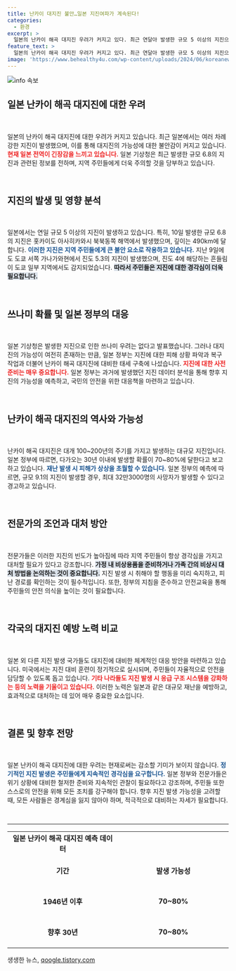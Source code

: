 ```yaml
---
title: 난카이 대지진 불안…일본 지진여파가 계속된다!
categories:
  - 환경
excerpt: >
  일본의 난카이 해곡 대지진 우려가 커지고 있다. 최근 연달아 발생한 규모 5 이상의 지진으로 긴장이 고조된 가운데, 전문가들은 최대 32만3000명의 사망자를 초래할 수 있는 대규모 지진의 가능성에 촉각을 곤두세우고 있다.
feature_text: >
  일본의 난카이 해곡 대지진 우려가 커지고 있다. 최근 연달아 발생한 규모 5 이상의 지진으로 긴장이 고조된 가운데, 전문가들은 최대 32만3000명의 사망자를 초래할 수 있는 대규모 지진의 가능성에 촉각을 곤두세우고 있다.
image: 'https://www.behealthy4u.com/wp-content/uploads/2024/06/koreanews.jpg'
---
```


<p><img src="https://www.behealthy4u.com/wp-content/uploads/2024/06/koreanews.jpg" alt="info 속보" /></p>

<h2 data-ke-size="size26">일본 난카이 해곡 대지진에 대한 우려</h2>

<p data-ke-size="size16">&nbsp;</p>

<p>일본의 난카이 해곡 대지진에 대한 우려가 커지고 있습니다. 최근 일본에서는 여러 차례 강한 지진이 발생했으며, 이를 통해 대지진의 가능성에 대한 불안감이 커지고 있습니다. <b><span style="color: #ee2323;">현재 일본 전역이 긴장감을 느끼고 있습니다.</span></b> 일본 기상청은 최근 발생한 규모 6.8의 지진과 관련된 정보를 전하며, 지역 주민들에게 더욱 주의할 것을 당부하고 있습니다.</p>

<p data-ke-size="size16">&nbsp;</p>

<h2 data-ke-size="size26">지진의 발생 및 영향 분석</h2>

<p data-ke-size="size16">&nbsp;</p>

<p>일본에서는 연일 규모 5 이상의 지진이 발생하고 있습니다. 특히, 10일 발생한 규모 6.8의 지진은 홋카이도 아사히카와시 북북동쪽 해역에서 발생했으며, 깊이는 490km에 달합니다. <b><span style="color: #1a5490;">이러한 지진은 지역 주민들에게 큰 불안 요소로 작용하고 있습니다.</span></b> 지난 9일에도 도쿄 서쪽 가나가와현에서 진도 5.3의 지진이 발생했으며, 진도 4에 해당하는 흔들림이 도쿄 일부 지역에서도 감지되었습니다. <b><span style="background-color: #21538527;">따라서 주민들은 지진에 대한 경각심이 더욱 필요합니다.</span></b></p>

<p data-ke-size="size16">&nbsp;</p>

<h2 data-ke-size="size26">쓰나미 확률 및 일본 정부의 대응</h2>

<p data-ke-size="size16">&nbsp;</p>

<p>일본 기상청은 발생한 지진으로 인한 쓰나미 우려는 없다고 발표했습니다. 그러나 대지진의 가능성이 여전히 존재하는 만큼, 일본 정부는 지진에 대한 피해 상황 파악과 복구 작업과 더불어 난카이 해곡 대지진에 대비한 태세 구축에 나섰습니다. <b><span style="color: #ee2323;">지진에 대한 사전 준비는 매우 중요합니다.</span></b> 일본 정부는 과거에 발생했던 지진 데이터 분석을 통해 향후 지진의 가능성을 예측하고, 국민의 안전을 위한 대응책을 마련하고 있습니다.</p>

<p data-ke-size="size16">&nbsp;</p>

<h2 data-ke-size="size26">난카이 해곡 대지진의 역사와 가능성</h2>

<p data-ke-size="size16">&nbsp;</p>

<p>난카이 해곡 대지진은 대개 100~200년의 주기를 가지고 발생하는 대규모 지진입니다. 일본 정부에 따르면, 다가오는 30년 이내에 발생할 확률이 70~80%에 달한다고 보고하고 있습니다. <b><span style="color: #1a5490;">재난 발생 시 피해가 상상을 초월할 수 있습니다.</span></b> 일본 정부의 예측에 따르면, 규모 9.1의 지진이 발생할 경우, 최대 32만3000명의 사망자가 발생할 수 있다고 경고하고 있습니다.</p>

<p data-ke-size="size16">&nbsp;</p>

<h2 data-ke-size="size26">전문가의 조언과 대처 방안</h2>

<p data-ke-size="size16">&nbsp;</p>

<p>전문가들은 이러한 지진의 빈도가 높아짐에 따라 지역 주민들이 항상 경각심을 가지고 대처할 필요가 있다고 강조합니다. <b><span style="background-color: #21538527;">가정 내 비상용품을 준비하거나 가족 간의 비상시 대처 방법을 논의하는 것이 중요합니다.</span></b> 지진 발생 시 취해야 할 행동을 미리 숙지하고, 피난 경로를 확인하는 것이 필수적입니다. 또한, 정부의 지침을 준수하고 안전교육을 통해 주민들의 안전 의식을 높이는 것이 필요합니다.</p>

<p data-ke-size="size16">&nbsp;</p>

<h2 data-ke-size="size26">각국의 대지진 예방 노력 비교</h2>

<p data-ke-size="size16">&nbsp;</p>

<p>일본 외 다른 지진 발생 국가들도 대지진에 대비한 체계적인 대응 방안을 마련하고 있습니다. 미국에서는 지진 대비 훈련이 정기적으로 실시되며, 주민들이 자율적으로 안전을 담당할 수 있도록 돕고 있습니다. <b><span style="color: #ee2323;">기타 나라들도 지진 발생 시 응급 구조 시스템을 강화하는 등의 노력을 기울이고 있습니다.</span></b> 이러한 노력은 일본과 같은 대규모 재난을 예방하고, 효과적으로 대처하는 데 있어 매우 중요한 요소입니다.</p>

<p data-ke-size="size16">&nbsp;</p>

<h2 data-ke-size="size26">결론 및 향후 전망</h2>

<p data-ke-size="size16">&nbsp;</p>

<p>일본 난카이 해곡 대지진에 대한 우려는 현재로써는 감소할 기미가 보이지 않습니다. <b><span style="color: #1a5490;">정기적인 지진 발생은 주민들에게 지속적인 경각심을 요구합니다.</span></b> 일본 정부와 전문가들은 위기 상황에 대비한 철저한 준비와 지속적인 관찰이 필요하다고 강조하며, 주민들 또한 스스로의 안전을 위해 모든 조치를 강구해야 합니다. 향후 지진 발생 가능성을 고려할 때, 모든 사람들은 경계심을 잃지 않아야 하며, 적극적으로 대비하는 자세가 필요합니다. </p>

<p data-ke-size="size16">&nbsp;</p>

<hr />

<table style="width: 100%; border-collapse: collapse;">
    <tr>
        <td style="text-align: center; height: 17px;"><b>일본 난카이 해곡 대지진 예측 데이터</b></td>
    </tr>
    <tr>
        <td style="width: 50%; text-align: center; height: 70px;"><b>기간</b></td>
        <td style="width: 50%; text-align: center; height: 70px;"><b>발생 가능성</b></td>
    </tr>
    <tr>
        <td style="text-align: center; height: 70px;"><b>1946년 이후</b></td>
        <td style="text-align: center; height: 70px;"><b>70~80%</b></td>
    </tr>
    <tr>
        <td style="text-align: center; height: 70px;"><b>향후 30년</b></td>
        <td style="text-align: center; height: 70px;"><b>70~80%</b></td>
    </tr>
</table>
생생한 뉴스, <a href="https://qoogle.tistory.com" rel="dofollow">qoogle.tistory.com</a>


